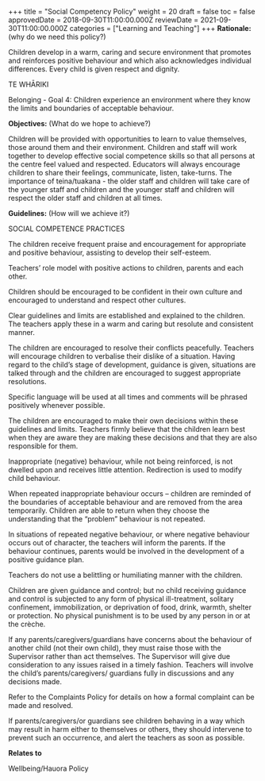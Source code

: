 +++
title = "Social Competency Policy"
weight = 20
draft = false
toc = false
approvedDate = 2018-09-30T11:00:00.000Z
reviewDate = 2021-09-30T11:00:00.000Z
categories = ["Learning and Teaching"]
+++
**Rationale:** (why do we need this policy?)



Children develop in a warm, caring and secure environment that promotes and reinforces positive behaviour and which also acknowledges individual differences.  Every child is given respect and dignity. 

TE WHĀRIKI

Belonging - Goal 4: Children experience an environment where they know the limits and boundaries of acceptable behaviour.



**Objectives:** (What do we hope to achieve?)

Children will be provided with opportunities to learn to value themselves, those around them and their environment.  Children and staff will work together to develop effective social competence skills so that all persons at the centre feel valued and respected. Educators will always encourage children to share their feelings, communicate, listen, take-turns.  The importance of teina/tuakana - the older staff and children will take care of the younger staff and children and the younger staff and children will respect the older staff and children at all times. 



**Guidelines:** (How will we achieve it?)



SOCIAL COMPETENCE PRACTICES



The children receive frequent praise and encouragement for appropriate and positive behaviour, assisting to develop their self-esteem.



Teachers’ role model with positive actions to children, parents and each other.



Children should be encouraged to be confident in their own culture and encouraged to understand and respect other cultures. 



Clear guidelines and limits are established and explained to the children.  The teachers apply these in a warm and caring but resolute and consistent manner.



The children are encouraged to resolve their conflicts peacefully.  Teachers will encourage children to verbalise their dislike of a situation.  Having regard to the child’s stage of development, guidance is given, situations are talked through and the children are encouraged to suggest appropriate resolutions.  



Specific language will be used at all times and comments will be phrased positively whenever possible.



The children are encouraged to make their own decisions within these guidelines and limits.  Teachers firmly believe that the children learn best when they are aware they are making these decisions and that they are also responsible for them.



Inappropriate (negative) behaviour, while not being reinforced, is not dwelled upon and receives little attention.  Redirection is used to modify child behaviour.



When repeated inappropriate behaviour occurs – children are reminded of the boundaries of acceptable behaviour and are removed from the area temporarily.  Children are able to return when they choose the understanding that the “problem” behaviour is not repeated.



In situations of repeated negative behaviour, or where negative behaviour occurs out of character, the teachers will inform the parents.  If the behaviour continues, parents would be involved in the development of a positive guidance plan.  





Teachers do not use a belittling or humiliating manner with the children.





Children are given guidance and control; but no child receiving guidance and control is subjected to any form of physical ill-treatment, solitary confinement, immobilization, or deprivation of food, drink, warmth, shelter or protection. No physical punishment is to be used by any person in or at the crèche.  





If any parents/caregivers/guardians have concerns about the behaviour of another child (not their own child), they must raise those with the Supervisor rather than act themselves.  The Supervisor will give due consideration to any issues raised in a timely fashion.  Teachers will involve the child’s parents/caregivers/ guardians fully in discussions and any decisions made.  



Refer to the Complaints Policy for details on how a formal complaint can be made and resolved.



If parents/caregivers/or guardians see children behaving in a way which may result in harm either to themselves or others, they should intervene to prevent such an occurrence, and alert the teachers as soon as possible. 









**Relates to**



Wellbeing/Hauora Policy
